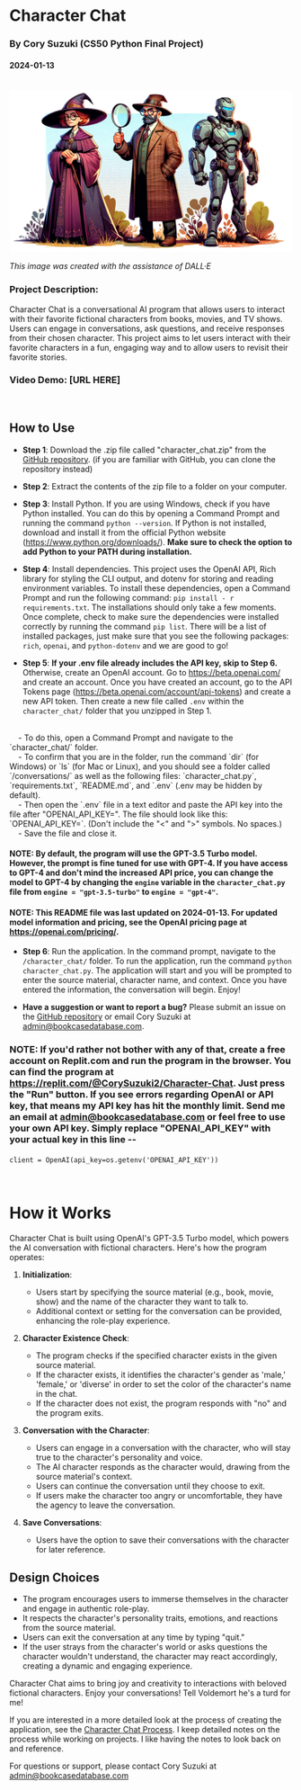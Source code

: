 # Character Chat

### By Cory Suzuki (CS50 Python Final Project)

#### 2024-01-13

<br/>
<img src="images/char_chat_cover.png" style="width: 800px" alt="A witch, detective and a superhero in a supersuit">

*This image was created with the assistance of DALL·E*

### Project Description:

Character Chat is a conversational AI program that allows users to interact with their favorite fictional characters from books, movies, and TV shows. Users can engage in conversations, ask questions, and receive responses from their chosen character. This project aims to let users interact with their favorite characters in a fun, engaging way and to allow users
to revisit their favorite stories.

### Video Demo: [URL HERE]

<br/>

## How to Use

- **Step 1**: Download the .zip file called "character_chat.zip" from the <a href="https://github.com/MyPetLobster/character-chat">GitHub repository</a>. (if you are familiar with GitHub, you can clone the repository instead)

- **Step 2**: Extract the contents of the zip file to a folder on your computer.

- **Step 3**: Install Python. If you are using Windows, check if you have Python installed. You can do this by opening a Command Prompt and running the command `python --version`. If Python is not installed, download and install it from the official Python website (https://www.python.org/downloads/). **Make sure to check the option to add Python to your PATH during installation.**

- **Step 4**: Install dependencies. This project uses the OpenAI API, Rich library for styling the CLI output, and dotenv for storing and reading environment variables. To install these dependencies, open a Command Prompt and run the following command:
  `pip install - r requirements.txt`. The installations should only take a few moments. Once complete, check to make sure the dependencies were installed correctly by running the command `pip list`. There will be a list of installed packages, just make sure that you see the following packages: `rich`, `openai`, and `python-dotenv` and we are good to go!

- **Step 5**: **If your .env file already includes the API key, skip to Step 6.** Otherwise, create an OpenAI account. Go to https://beta.openai.com/ and create an account. Once you have created an account, go to the API Tokens page (https://beta.openai.com/account/api-tokens) and create a new API token. Then create a new file called `.env` within the `character_chat/` folder that you unzipped in Step 1. 
<br/>
&nbsp;&nbsp;&nbsp;&nbsp;- To do this, open a Command Prompt and navigate to the `character_chat/` folder. 
<br/>
&nbsp;&nbsp;&nbsp;&nbsp;- To confirm that you are in the folder, run the command `dir` (for Windows) or `ls` (for Mac or Linux), and you should see a folder called `/conversations/` as well as the following files: `character_chat.py`, `requirements.txt`, `README.md`, and `.env` (.env may be hidden by default).
<br/>
&nbsp;&nbsp;&nbsp;&nbsp;- Then open the `.env` file in a text editor and paste the API key into the file after "OPENAI_API_KEY=". The file should look like this: `OPENAI_API_KEY=<your_api_key_here>`. (Don't include the "<" and ">" symbols. No spaces.) 
<br/>
&nbsp;&nbsp;&nbsp;&nbsp;- Save the file and close it.

#### NOTE: By default, the program will use the GPT-3.5 Turbo model. However, the prompt is fine tuned for use with GPT-4. If you have access to GPT-4 and don't mind the increased API price, you can change the model to GPT-4 by changing the `engine` variable in the `character_chat.py` file from `engine = "gpt-3.5-turbo"` to `engine = "gpt-4"`.

#### NOTE: This README file was last updated on 2024-01-13. For updated model information and pricing, see the OpenAI pricing page at https://openai.com/pricing/.

- **Step 6**: Run the application. In the command prompt, navigate to the `/character_chat/` folder. To run the application, run the command `python character_chat.py`. The application will start and you will be prompted to enter the source material, character name, and context. Once you have entered the information, the conversation will begin. Enjoy!

- **Have a suggestion or want to report a bug?** Please submit an issue on the <a href="https://github.com/MyPetLobster/character-chat">GitHub repository</a> or email Cory Suzuki at admin@bookcasedatabase.com.

### NOTE: If you'd rather not bother with any of that, create a free account on Replit.com and run the program in the browser. You can find the program at https://replit.com/@CorySuzuki2/Character-Chat. Just press the "Run" button. If you see errors regarding OpenAI or API key, that means my API key has hit the monthly limit. Send me an email at admin@bookcasedatabase.com or feel free to use your own API key. Simply replace "OPENAI_API_KEY" with your actual key in this line -- 

`client = OpenAI(api_key=os.getenv('OPENAI_API_KEY'))`

<br/>

# How it Works

Character Chat is built using OpenAI's GPT-3.5 Turbo model, which powers the AI conversation with fictional characters. Here's how the program operates:

1. **Initialization**:

   - Users start by specifying the source material (e.g., book, movie, show) and the name of the character they want to talk to.
   - Additional context or setting for the conversation can be provided, enhancing the role-play experience.

2. **Character Existence Check**:

   - The program checks if the specified character exists in the given source material.
   - If the character exists, it identifies the character's gender as 'male,' 'female,' or 'diverse' in
     order to set the color of the character's name in the chat.
   - If the character does not exist, the program responds with "no" and the program exits.

3. **Conversation with the Character**:

   - Users can engage in a conversation with the character, who will stay true to the character's personality and voice.
   - The AI character responds as the character would, drawing from the source material's context.
   - Users can continue the conversation until they choose to exit.
   - If users make the character too angry or uncomfortable, they have the agency to leave the conversation.

4. **Save Conversations**:
   - Users have the option to save their conversations with the character for later reference.

## Design Choices

- The program encourages users to immerse themselves in the character and engage in authentic role-play.
- It respects the character's personality traits, emotions, and reactions from the source material.
- Users can exit the conversation at any time by typing "quit."
- If the user strays from the character's world or asks questions the character wouldn't understand, the character may react accordingly, creating a dynamic and engaging experience.

Character Chat aims to bring joy and creativity to interactions with beloved fictional characters. Enjoy your conversations! Tell Voldemort he's a turd for me!

If you are interested in a more detailed look at the process of creating the application, see the <a href="https://mypetlobster.github.io/character-chat-process/">Character Chat Process</a>. I keep detailed notes on the process while working on projects. I like having the notes to look back on and reference.

For questions or support, please contact Cory Suzuki at admin@bookcasedatabase.com
